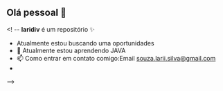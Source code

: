 ## Olá pessoal 👋

<! --
**laridiv** é um repositório ✨



-    Atualmente estou buscando uma oportunidades 
- 🌱 Atualmente estou aprendendo JAVA
- 📫 Como entrar em contato comigo:Email souza.larii.silva@gmail.com
- 
-->
